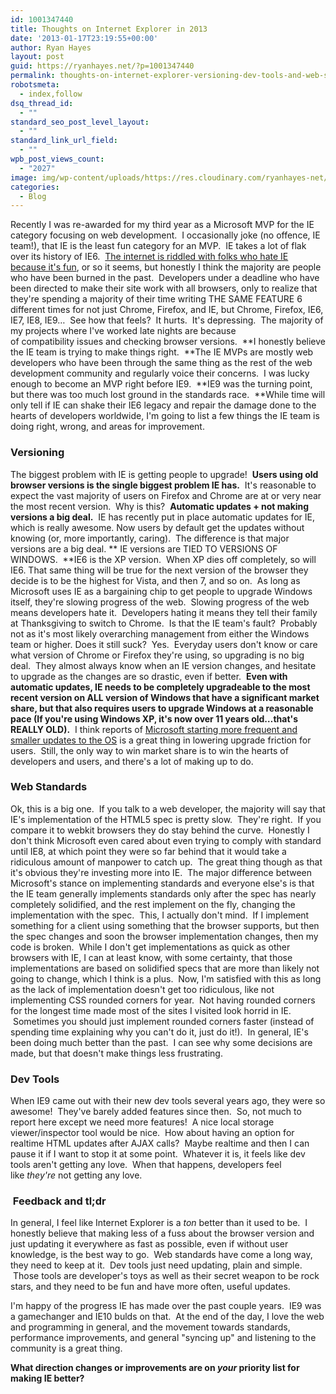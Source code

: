 ```yaml
---
id: 1001347440
title: Thoughts on Internet Explorer in 2013
date: '2013-01-17T23:19:55+00:00'
author: Ryan Hayes
layout: post
guid: https://ryanhayes.net/?p=1001347440
permalink: thoughts-on-internet-explorer-versioning-dev-tools-and-web-standards-in-2013
robotsmeta:
  - index,follow
dsq_thread_id:
  - ""
standard_seo_post_level_layout:
  - ""
standard_link_url_field:
  - ""
wpb_post_views_count:
  - "2027"
image: img/wp-content/uploads/https://res.cloudinary.com/ryanhayes-net/image/upload/v1382116578/ie9-logo_wgf8wu.png
categories:
  - Blog
---
```

Recently I was re-awarded for my third year as a Microsoft MVP for the IE category focusing on web development.  I occasionally joke (no offence, IE team!), that IE is the least fun category for an MVP.  IE takes a lot of flak over its history of IE6.  [The internet is riddled with folks who hate IE because it's fun](https://www.youtube.com/watch?v=lD9FAOPBiDk), or so it seems, but honestly I think the majority are people who have been burned in the past.  Developers under a deadline who have been directed to make their site work with all browsers, only to realize that they're spending a majority of their time writing THE SAME FEATURE 6 different times for not just Chrome, Firefox, and IE, but Chrome, Firefox, IE6, IE7, IE8, IE9&#8230;  See how that feels?  It hurts.  It's depressing.  The majority of my projects where I've worked late nights are because of compatibility issues and checking browser versions.  **I honestly believe the IE team is trying to make things right.  **The IE MVPs are mostly web developers who have been through the same thing as the rest of the web development community and regularly voice their concerns.  I was lucky enough to become an MVP right before IE9.  **IE9 was the turning point, but there was too much lost ground in the standards race.  **While time will only tell if IE can shake their IE6 legacy and repair the damage done to the hearts of developers worldwide, I'm going to list a few things the IE team is doing right, wrong, and areas for improvement.<!--more-->

### Versioning

The biggest problem with IE is getting people to upgrade!  **Users using old browser versions is the single biggest problem IE has.**  It's reasonable to expect the vast majority of users on Firefox and Chrome are at or very near the most recent version.  Why is this?  **Automatic updates + not making versions a big deal.**  IE has recently put in place automatic updates for IE, which is really awesome. Now users by default get the updates without knowing (or, more importantly, caring).  The difference is that major versions are a big deal. ** IE versions are TIED TO VERSIONS OF WINDOWS.  **IE6 is the XP version.  When XP dies off completely, so will IE6. That same thing will be true for the next version of the browser they decide is to be the highest for Vista, and then 7, and so on.  As long as Microsoft uses IE as a bargaining chip to get people to upgrade Windows itself, they're slowing progress of the web.  Slowing progress of the web means developers hate it.  Developers hating it means they tell their family at Thanksgiving to switch to Chrome.  Is that the IE team's fault?  Probably not as it's most likely overarching management from either the Windows team or higher. Does it still suck?  Yes.  Everyday users don't know or care what version of Chrome or Firefox they're using, so upgrading is no big deal.  They almost always know when an IE version changes, and hesitate to upgrade as the changes are so drastic, even if better.  **Even with automatic updates, IE needs to be completely upgradeable to the most recent version on ALL version of Windows that have a significant market share, but that also requires users to upgrade Windows at a reasonable pace (If you're using Windows XP, it's now over 11 years old&#8230;that's REALLY OLD).**  I think reports of [Microsoft starting more frequent and smaller updates to the OS](https://www.theverge.com/2012/11/28/3693368/windows-blue-update-low-cost) is a great thing in lowering upgrade friction for users.  Still, the only way to win market share is to win the hearts of developers and users, and there's a lot of making up to do.

### Web Standards

Ok, this is a big one.  If you talk to a web developer, the majority will say that IE's implementation of the HTML5 spec is pretty slow.  They're right.  If you compare it to webkit browsers they do stay behind the curve.  Honestly I don't think Microsoft even cared about even trying to comply with standard until IE8, at which point they were so far behind that it would take a ridiculous amount of manpower to catch up.  The great thing though as that it's obvious they're investing more into IE.  The major difference between Microsoft's stance on implementing standards and everyone else's is that the IE team generally implements standards only after the spec has nearly completely solidified, and the rest implement on the fly, changing the implementation with the spec.  This, I actually don't mind.  If I implement something for a client using something that the browser supports, but then the spec changes and soon the browser implementation changes, then my code is broken.  While I don't get implementations as quick as other browsers with IE, I can at least know, with some certainty, that those implementations are based on solidified specs that are more than likely not going to change, which I think is a plus.  Now, I'm satisfied with this as long as the lack of implementation doesn't get too ridiculous, like not implementing CSS rounded corners for year.  Not having rounded corners for the longest time made most of the sites I visited look horrid in IE.  Sometimes you should just implement rounded corners faster (instead of spending time explaining why you can't do it, just do it!).  In general, IE's been doing much better than the past.  I can see why some decisions are made, but that doesn't make things less frustrating.

### Dev Tools

When IE9 came out with their new dev tools several years ago, they were so awesome!  They've barely added features since then.  So, not much to report here except we need more features!  A nice local storage viewer/inspector tool would be nice.  How about having an option for realtime HTML updates after AJAX calls?  Maybe realtime and then I can pause it if I want to stop it at some point.  Whatever it is, it feels like dev tools aren't getting any love.  When that happens, developers feel like _they're_ not getting any love.

###  Feedback and tl;dr

In general, I feel like Internet Explorer is a _ton_ better than it used to be.  I honestly believe that making less of a fuss about the browser version and just updating it everywhere as fast as possible, even if without user knowledge, is the best way to go.  Web standards have come a long way, they need to keep at it.  Dev tools just need updating, plain and simple.  Those tools are developer's toys as well as their secret weapon to be rock stars, and they need to be fun and have more often, useful updates.

I'm happy of the progress IE has made over the past couple years.  IE9 was a gamechanger and IE10 bulds on that.  At the end of the day, I love the web and programming in general, and the movement towards standards, performance improvements, and general "syncing up" and listening to the community is a great thing.

**What direction changes or improvements are on _your_ priority list for making IE better?**
